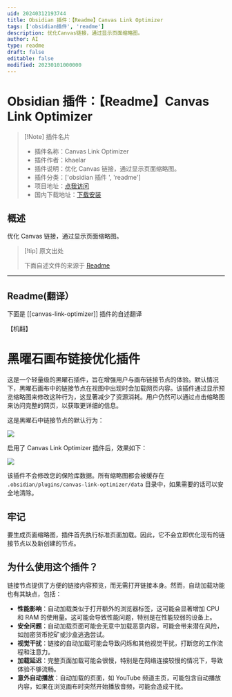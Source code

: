 ```yaml
---
uid: 20240312193744
title: Obsidian 插件：【Readme】Canvas Link Optimizer
tags: ['obsidian插件', 'readme']
description: 优化Canvas链接，通过显示页面缩略图。
author: AI
type: readme
draft: false
editable: false
modified: 20230101000000
---
```


# Obsidian 插件：【Readme】Canvas Link Optimizer

> [!Note] 插件名片
> - 插件名称：Canvas Link Optimizer
> - 插件作者：khaelar
> - 插件说明：优化 Canvas 链接，通过显示页面缩略图。
> - 插件分类：['obsidian 插件 ', 'readme']
> - 项目地址：[点我访问](https://github.com/khaelar/obsidian-canvas-link-optimizer)
> - 国内下载地址：[下载安装](https://pkmer.cn/products/plugin/pluginMarket/?canvas-link-optimizer)

## 概述

优化 Canvas 链接，通过显示页面缩略图。

> [!tip] 原文出处
>
>下面自述文件的来源于 [Readme](https://ghproxy.net/https://raw.githubusercontent.com/khaelar/obsidian-canvas-link-optimizer/master/README.md)

---

## Readme(翻译）

下面是 [[canvas-link-optimizer]] 插件的自述翻译

【机翻】

# 黑曜石画布链接优化插件

这是一个轻量级的黑曜石插件，旨在增强用户与画布链接节点的体验。默认情况下，黑曜石画布中的链接节点在视图中出现时会加载网页内容。该插件通过显示预览缩略图来修改这种行为，这显著减少了资源消耗。用户仍然可以通过点击缩略图来访问完整的网页，以获取更详细的信息。

这是黑曜石中链接节点的默认行为：

![](https://cdn.pkmer.cn/covers/canvas-link-optimizer_2_0.gif!pkmer)

启用了 Canvas Link Optimizer 插件后，效果如下：

![](https://cdn.pkmer.cn/covers/canvas-link-optimizer_2_1.gif!pkmer)

该插件不会修改您的保险库数据。所有缩略图都会被缓存在 `.obsidian/plugins/canvas-link-optimizer/data` 目录中，如果需要的话可以安全地清除。

## 牢记

要生成页面缩略图，插件首先执行标准页面加载。因此，它不会立即优化现有的链接节点以及新创建的节点。

## 为什么使用这个插件？

链接节点提供了方便的链接内容预览，而无需打开链接本身。然而，自动加载功能也有其缺点，包括：

- **性能影响**：自动加载类似于打开额外的浏览器标签，这可能会显著增加 CPU 和 RAM 的使用量。这可能会导致性能问题，特别是在性能较弱的设备上。
- **安全问题**：自动加载页面可能会无意中加载恶意内容，可能会带来潜在风险，如加密货币挖矿或沙盒逃逸尝试。
- **视觉干扰**：链接的自动加载可能会导致闪烁和其他视觉干扰，打断您的工作流程和注意力。
- **加载延迟**：完整页面加载可能会很慢，特别是在网络连接较慢的情况下，导致体验不够流畅。
- **意外自动播放**：自动加载的页面，如 YouTube 频道主页，可能包含自动播放内容，如果在浏览画布时突然开始播放音频，可能会造成干扰。



